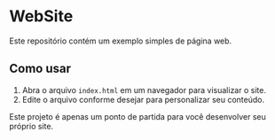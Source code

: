 # WebSite

Este repositório contém um exemplo simples de página web.

## Como usar

1. Abra o arquivo `index.html` em um navegador para visualizar o site.
2. Edite o arquivo conforme desejar para personalizar seu conteúdo.

Este projeto é apenas um ponto de partida para você desenvolver seu próprio site.
